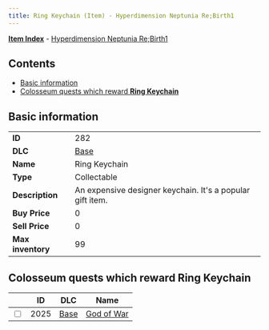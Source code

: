 ```yaml
---
title: Ring Keychain (Item) - Hyperdimension Neptunia Re;Birth1
---
```


[**Item Index**](/neptunia/rb1/item/index.html) - [Hyperdimension Neptunia Re;Birth1](/neptunia/rb1)

## Contents

- [Basic information](#basic-information)
- [Colosseum quests which reward **Ring Keychain**](#colosseum-quests-which-reward-ring-keychain)

## Basic information

|   |   |
| -- | -- |
| **ID** | 282 |
| **DLC** | [Base](/neptunia/rb1/dlc/1-base.html) |
| **Name** | Ring Keychain |
| **Type** | Collectable |
| **Description** | An expensive designer keychain. It's a popular gift item. |
| **Buy Price** | 0 |
| **Sell Price** | 0 |
| **Max inventory** | 99 |


## Colosseum quests which reward **Ring Keychain**

|    | ID | DLC | Name |
| -- | -- | --- | ---- |
| <input type="checkbox" id="rb1-colosseum-1-2025" class="trackbox" /> | 2025 | [Base](/neptunia/rb1/dlc/1-base.html) | [God of War](/neptunia/rb1/colosseum/1-2025-god-of-war.html) |
